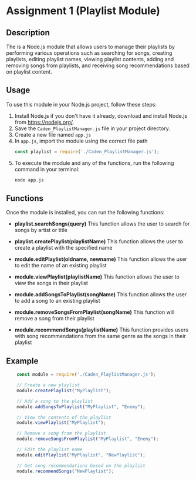 # Assignment 1 (Playlist Module)

## Description
The is a Node.js module that allows users to manage their playlists by performing various operations such as searching for songs, creating playlists, editing playlist names, viewing playlist contents, adding and removing songs from playlists, and receiving song recommendations based on playlist content.

## Usage

To use this module in your Node.js project, follow these steps:

1. Install Node.js if you don't have it already, download and install Node.js from https://nodejs.org/.
2. Save the `Caden_PlaylistManager.js` file in your project directory.
3. Create a new file named `app.js`
4. In `app.js`, import the module using the correct file path
    ```js
    const playlist = require('./Caden_PlaylistManager.js');
    ```
5. To execute the module and any of the functions, run the following command in your terminal:
    ```sh
    node app.js
    ```

## Functions
Once the module is installed, you can run the following functions:

+ **playlist.searchSongs(query)**
This function allows the user to search for songs by artist or title

+ **playlist.createPlaylist(playlistName)**
This function allows the user to create a playlist with the specified name

+ **module.editPlaylist(oldname, newname)**
This function allows the user to edit the name of an existing playlist

+ **module.viewPlaylist(playlistName)**
This function allows the user to view the songs in their playlist

+ **module.addSongsToPlaylist(songName)**
This function allows the user to add a song to an existing playlist

+ **module.removeSongsFromPlaylist(songName)**
This function will remove a song from their playlist

+ **module.recommendSongs(playlistName)**
This function provides users with song recommendations from the same genre as the songs in their playlist

## Example

```js
    const module = require('./Caden_PlaylistManager.js');

    // Create a new playlist
    module.createPlaylist("MyPlaylist");

    // Add a song to the playlist
    module.addSongsToPlaylist("MyPlaylist", "Enemy");

    // View the contents of the playlist
    module.viewPlaylist("MyPlaylist");

    // Remove a song from the playlist
    module.removeSongsFromPlaylist("MyPlaylist", "Enemy");

    // Edit the playlist name
    module.editPlaylist("MyPlaylist", "NewPlaylist");

    // Get song recommendations based on the playlist
    module.recommendSongs("NewPlaylist");

 ```